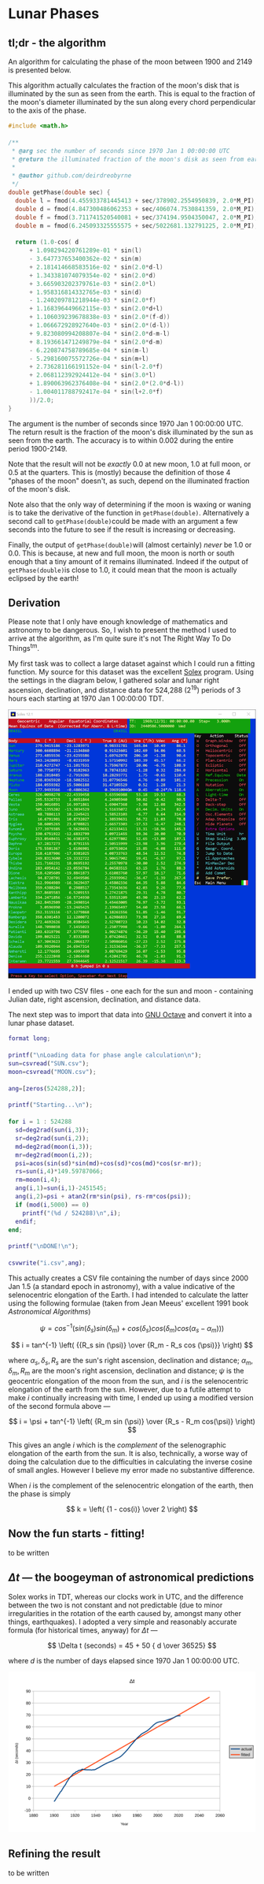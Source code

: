 # Lunar Phases

## tl;dr - the algorithm

An algorithm for calculating the phase of the moon between 1900 and 2149 is presented below.

This algorithm actually calculates the fraction of the moon's disk that is illuminated by the sun as seen from the earth. This is equal to the fraction of the moon's diameter illuminated by the sun along every chord perpendicular to the axis of the phase.

```c
#include <math.h>

/**
 * @arg sec the number of seconds since 1970 Jan 1 00:00:00 UTC
 * @return the illuminated fraction of the moon's disk as seen from earth
 *
 * @author github.com/deirdreobyrne
 */
double getPhase(double sec) {
  double l = fmod(4.455933781445413 + sec/378902.2554950839, 2.0*M_PI);
  double d = fmod(4.847300486062353 + sec/406074.7530841359, 2.0*M_PI);
  double f = fmod(3.711741520540081 + sec/374194.9504350047, 2.0*M_PI);
  double m = fmod(6.245093325555575 + sec/5022681.132791225, 2.0*M_PI);

  return (1.0-cos( d
      + 1.098294220761289e-01 * sin(l)
      - 3.647737653400362e-02 * sin(m)
      + 2.181414668583516e-02 * sin(2.0*d-l)
      + 1.343381074079354e-02 * sin(2.0*d)
      + 3.665903202379761e-03 * sin(2.0*l)
      + 1.958316814332765e-03 * sin(d)
      - 1.240209781218944e-03 * sin(2.0*f)
      + 1.168396449662115e-03 * sin(2.0*d+l)
      + 1.106039239678838e-03 * sin(2.0*(f-d))
      + 1.066672928927640e-03 * sin(2.0*(d-l))
      + 9.823080994208807e-04 * sin(2.0*d-m-l)
      + 8.193661471249879e-04 * sin(2.0*d-m)
      - 6.220874758789685e-04 * sin(m-l)
      - 5.298160075572726e-04 * sin(m+l)
      + 2.736281166191152e-04 * sin(l-2.0*f)
      + 2.068112392924412e-04 * sin(3.0*l)
      + 1.890063962376408e-04 * sin(2.0*(2.0*d-l))
      - 1.004011788792417e-04 * sin(l+2.0*f)
      ))/2.0;
}


```

The argument is the number of seconds since 1970 Jan 1 00:00:00 UTC. The return result is the fraction of the moon's disk illuminated by the sun as seen from the earth. The accuracy is to within 0.002 during the entire period 1900-2149.

Note that the result will not be *exactly* 0.0 at new moon, 1.0 at full moon, or 0.5 at the quarters. This is (mostly) because the definition of those 4 "phases of the moon" doesn't, as such, depend on the illuminated fraction of the moon's disk.

Note also that the only way of determining if the moon is waxing or waning is to take the derivative of the function in `getPhase(double)`. Alternatively a second call to `getPhase(double)`could be made with an argument a few seconds into the future to see if the result is increasing or decreasing.

Finally, the output of `getPhase(double)`will (almost certainly) *never* be 1.0 or 0.0. This is because, at new and full moon, the moon is north or south enough that a tiny amount of it remains illuminated. Indeed if the output of `getPhase(double)`is close to 1.0, it could mean that the moon is actually eclipsed by the earth!

## Derivation

Please note that I only have enough knowledge of mathematics and astronomy to be dangerous. So, I wish to present the method I used to arrive at the algorithm, as I'm quite sure it's not The Right Way To Do Things<sup>tm</sup>.

My first task was to collect a large dataset against which I could run a fitting function. My source for this dataset was the excellent [Solex](http://www.solexorb.it/) program. Using the settings in the diagram below, I gathered solar and lunar right ascension, declination, and distance data for 524,288 (2<sup>19</sup>) periods of 3 hours each starting at 1970 Jan 1 00:00:00 TDT.

![Solex settings](img/solex.png)

I ended up with two CSV files - one each for the sun and moon - containing Julian date, right ascension, declination, and distance data.

The next step was to import that data into [GNU Octave](https://octave.org/index.html) and convert it into a lunar phase dataset.

```matlab
format long;

printf("\nLoading data for phase angle calculation\n");
sun=csvread("SUN.csv");
moon=csvread("MOON.csv");

ang=[zeros(524288,2)];

printf("Starting...\n");

for i = 1 : 524288
  sd=deg2rad(sun(i,3));
  sr=deg2rad(sun(i,2));
  md=deg2rad(moon(i,3));
  mr=deg2rad(moon(i,2));
  psi=acos(sin(sd)*sin(md)+cos(sd)*cos(md)*cos(sr-mr));
  rs=sun(i,4)*149.59787066;
  rm=moon(i,4);
  ang(i,1)=sun(i,1)-2451545;
  ang(i,2)=psi + atan2(rm*sin(psi), rs-rm*cos(psi));
  if (mod(i,5000) == 0)
    printf("(%d / 524288)\n",i);
  endif;
end;

printf("\nDONE!\n");

csvwrite("i.csv",ang);


```

This actually creates a CSV file containing the number of days since 2000 Jan 1.5 (a standard epoch in astronomy), with a value indicative of the selenocentric elongation of the Earth. I had intended to calculate the latter using the following formulae (taken from Jean Meeus' excellent 1991 book *Astronomical Algorithms*)

$$
\psi = cos^{-1} ( sin (\delta_s) sin (\delta_m) + cos (\delta_s) cos (\delta_m) cos (\alpha_s - \alpha_m)) )
$$

$$
i = tan^{-1} \left( {{R_s sin (\psi)} \over {R_m - R_s cos (\psi)}} \right)
$$

where $\alpha_s, \delta_s, R_s$ are the sun's right ascension, declination and distance; $\alpha_m, \delta_m, R_m$ are the moon's right ascension, declination and distance; $\psi$ is the geocentric elongation of the moon from the sun, and $i$ is the selenocentric elongation of the earth from the sun. However, due to a futile attempt to make $i$ continually increasing with time, I ended up using a modified version of the second formula above —

$$
i = \psi + tan^{-1} \left( {R_m sin (\psi)} \over {R_s - R_m cos(\psi)} \right)
$$

This gives an angle $i$ which is the *complement* of the selenographic elongation of the earth from the sun. It is also, technically, a worse way of doing the calculation due to the difficulties in calculating the inverse cosine of small angles. However I believe my error made no substantive difference.

When $i$ is the complement of the selenocentric elongation of the earth, then the phase is simply

$$
k = \left( {1 - cos(i)} \over 2 \right)
$$

## Now the fun starts - fitting!

to be written

## $\Delta t$ — the boogeyman of astronomical predictions

Solex works in TDT, whereas our clocks work in UTC, and the difference between the two is not constant and not predictable (due to minor irregularities in the rotation of the earth caused by, amongst many other things, earthquakes). I adopted a very simple and reasonably accurate formula (for historical times, anyway) for $\Delta t$ —

$$
\Delta t (seconds) = 45 + 50 { d \over 36525}
$$

where *d* is the number of days elapsed since 1970 Jan 1 00:00:00 UTC.

![delta-t](img/deltat.svg)

## Refining the result

to be written




